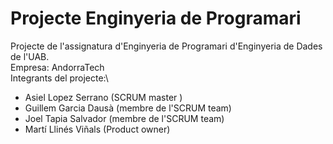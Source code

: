 # Projecte Enginyeria de Programari
Projecte de l'assignatura d'Enginyeria de Programari d'Enginyeria de Dades de l'UAB.\
Empresa: AndorraTech\
Integrants del projecte:\
* Asiel Lopez Serrano (SCRUM master )
* Guillem Garcia Dausà (membre de l'SCRUM team)
* Joel Tapia Salvador (membre de l'SCRUM team)
* Martí Llinés Viñals (Product owner)
